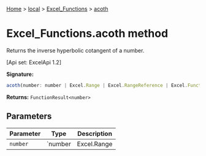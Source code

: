 [Home](./index) &gt; [local](local.md) &gt; [Excel\_Functions](local.excel_functions.md) &gt; [acoth](local.excel_functions.acoth.md)

# Excel\_Functions.acoth method

Returns the inverse hyperbolic cotangent of a number. 

 \[Api set: ExcelApi 1.2\]

**Signature:**
```javascript
acoth(number: number | Excel.Range | Excel.RangeReference | Excel.FunctionResult<any>): FunctionResult<number>;
```
**Returns:** `FunctionResult<number>`

## Parameters

|  Parameter | Type | Description |
|  --- | --- | --- |
|  `number` | `number | Excel.Range | Excel.RangeReference | Excel.FunctionResult<any>` |  |

